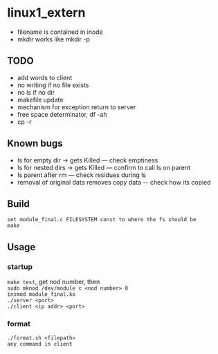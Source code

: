 # linux1_extern

* filename is contained in inode  
* mkdir works like mkdir -p  

## TODO
* add words to client
* no writing if no file exists
* no ls if no dir
* makefile update
* mechanism for exception return to server  
* free space determinator, df -ah
* cp -r 

## Known bugs
* ls for empty dir -> gets Killed — check emptiness
* ls for nested dirs -> gets Killed — confirm to call ls on parent
* ls parent after rm — check residues during ls
* removal of original data removes copy data -- check how its copied

## Build
`set module_final.c FILESYSTEM const to where the fs should be`  
`make`

## Usage
### startup
`make test`, get nod number, then  
`sudo mknod /dev/module c <nod number> 0`  
`insmod module_final.ko`  
`./server <port>`  
`./client <ip addr> <port>`  

### format
`./format.sh <filepath>`  
`any command in client`
